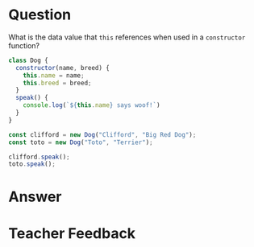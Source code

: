 # Question
What is the data value that `this` references when used in a `constructor` function? 

```js
class Dog {
  constructor(name, breed) {
    this.name = name;
    this.breed = breed;
  }
  speak() {
    console.log(`${this.name} says woof!`)
  }
}

const clifford = new Dog("Clifford", "Big Red Dog");
const toto = new Dog("Toto", "Terrier");

clifford.speak();
toto.speak();
```

# Answer

# Teacher Feedback
